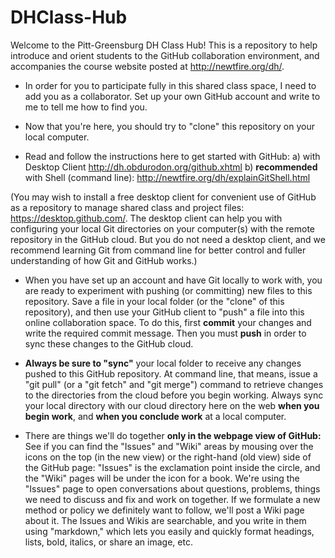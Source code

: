 DHClass-Hub
===========

Welcome to the Pitt-Greensburg DH Class Hub! This is a repository to help introduce and orient students to the GitHub collaboration environment, and accompanies the course website posted at <a href="http://newtfire.org/dh/">http://newtfire.org/dh/</a>.

* In order for you to participate fully in this shared class space, I need to add you as a collaborator. Set up your own GitHub account and write to me to tell me how to find you. 

* Now that you're here, you should try to "clone" this repository on your local computer. 
* Read and follow the instructions here to get started with GitHub: 
a) with Desktop Client  <a href="http://dh.obdurodon.org/github.xhtml">http://dh.obdurodon.org/github.xhtml</a>
b) **recommended** with Shell (command line): <a href="http://newtfire.org/dh/explainGitShell.html">http://newtfire.org/dh/explainGitShell.html</a>

(You may wish to install a free desktop client for convenient use of GitHub as a repository to manage shared class and project files: <a href="https://desktop.github.com/">https://desktop.github.com/</a>. The desktop client can help you with configuring your local Git directories on your computer(s) with the remote repository in the GitHub cloud. But you do not need a desktop client, and we recommend learning Git from command line for better control and fuller understanding of how Git and GitHub works.)

* When you have set up an account and have Git locally to work with, you are ready to experiment with pushing (or committing) new files to this repository. Save a file in your local folder (or the "clone" of this repository), and then use your GitHub client to "push" a file into this online collaboration space. To do this, first <strong>commit</strong> your changes and write the required commit message. Then you must <strong>push</strong> in order to sync these changes to the GitHub cloud. 

* **Always be sure to "sync"** your local folder to receive any changes pushed to this GitHub repository. At command line, that means, issue a "git pull" (or a "git fetch" and "git merge") command to retrieve changes to the directories from the cloud before you begin working. Always sync your local directory with our cloud directory here on the web **when you begin work**, and **when you conclude work** at a local computer.

* There are things we'll do together **only in the webpage view of GitHub:** See if you can find the "Issues" and "Wiki" areas by mousing over the icons on the top (in the new view) or the right-hand (old view) side of the GitHub page: "Issues" is the exclamation point inside the circle, and the "Wiki" pages will be under the icon for a book. We're using the "Issues" page to open conversations about questions, problems, things we need to discuss and fix and work on together. If we formulate a new method or policy we definitely want to follow, we'll post a Wiki page about it. The Issues and Wikis are searchable, and you write in them using "markdown," which lets you easily and quickly format headings, lists, bold, italics, or share an image, etc. 
